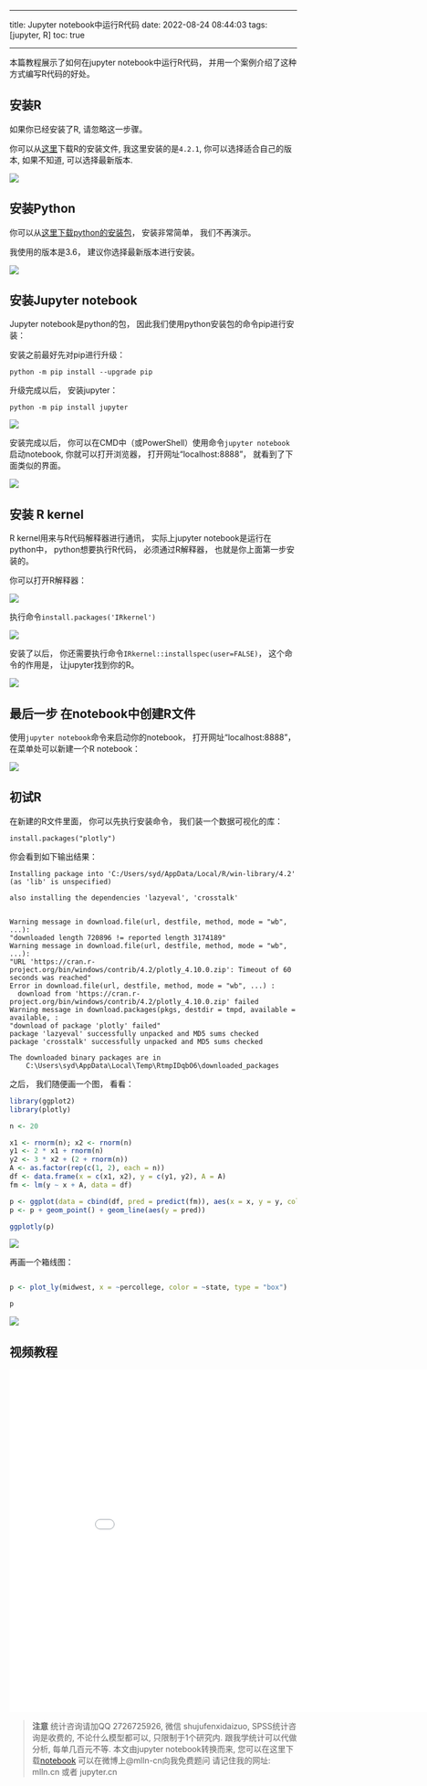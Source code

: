 
---

title: Jupyter notebook中运行R代码
date: 2022-08-24 08:44:03
tags: [jupyter, R]
toc: true

---

本篇教程展示了如何在jupyter notebook中运行R代码， 并用一个案例介绍了这种方式编写R代码的好处。

<!-- more -->



## 安装R

如果你已经安装了R, 请忽略这一步骤。

你可以从[这里](https://cloud.r-project.org/index.html)下载R的安装文件, 我这里安装的是`4.2.1`, 你可以选择适合自己的版本, 如果不知道, 可以选择最新版本.

<img src="imgs/installr.png">

## 安装Python

你可以从[这里下载python的安装包](https://www.python.org/downloads/)， 安装非常简单， 我们不再演示。

我使用的版本是3.6， 建议你选择最新版本进行安装。

<img src="imgs/installpython.png">

## 安装Jupyter notebook

Jupyter notebook是python的包， 因此我们使用python安装包的命令pip进行安装：

安装之前最好先对pip进行升级：

`python -m pip install --upgrade pip  `

升级完成以后， 安装jupyter：

`python -m pip install jupyter`

<img src="imgs/installjupyter.png">

安装完成以后， 你可以在CMD中（或PowerShell）使用命令`jupyter notebook`启动notebook, 
你就可以打开浏览器， 打开网址“localhost:8888”， 就看到了下面类似的界面。

<img src="imgs/runjupyter.png">

## 安装 R kernel

R kernel用来与R代码解释器进行通讯， 实际上jupyter notebook是运行在python中， python想要执行R代码， 
必须通过R解释器， 也就是你上面第一步安装的。

你可以打开R解释器：

<img src="imgs/openr.png">

执行命令`install.packages('IRkernel')`

<img src="imgs/install.packages.png">

安装了以后， 你还需要执行命令`IRkernel::installspec(user=FALSE)`， 这个命令的作用是， 让jupyter找到你的R。

<img src="imgs/installspec.png">

## 最后一步 在notebook中创建R文件

使用`jupyter notebook`命令来启动你的notebook， 打开网址“localhost:8888”， 在菜单处可以新建一个R notebook：

<img src="imgs/newrfile.png">

## 初试R

在新建的R文件里面， 你可以先执行安装命令， 我们装一个数据可视化的库：

`install.packages("plotly")`

你会看到如下输出结果：

```
Installing package into 'C:/Users/syd/AppData/Local/R/win-library/4.2'
(as 'lib' is unspecified)

also installing the dependencies 'lazyeval', 'crosstalk'


Warning message in download.file(url, destfile, method, mode = "wb", ...):
"downloaded length 720896 != reported length 3174189"
Warning message in download.file(url, destfile, method, mode = "wb", ...):
"URL 'https://cran.r-project.org/bin/windows/contrib/4.2/plotly_4.10.0.zip': Timeout of 60 seconds was reached"
Error in download.file(url, destfile, method, mode = "wb", ...) : 
  download from 'https://cran.r-project.org/bin/windows/contrib/4.2/plotly_4.10.0.zip' failed
Warning message in download.packages(pkgs, destdir = tmpd, available = available, :
"download of package 'plotly' failed"
package 'lazyeval' successfully unpacked and MD5 sums checked
package 'crosstalk' successfully unpacked and MD5 sums checked

The downloaded binary packages are in
	C:\Users\syd\AppData\Local\Temp\RtmpIDqbO6\downloaded_packages
```

之后， 我们随便画一个图， 看看：

```r
library(ggplot2)
library(plotly)  

n <- 20

x1 <- rnorm(n); x2 <- rnorm(n)
y1 <- 2 * x1 + rnorm(n)
y2 <- 3 * x2 + (2 + rnorm(n))
A <- as.factor(rep(c(1, 2), each = n))
df <- data.frame(x = c(x1, x2), y = c(y1, y2), A = A)
fm <- lm(y ~ x + A, data = df)

p <- ggplot(data = cbind(df, pred = predict(fm)), aes(x = x, y = y, color = A))
p <- p + geom_point() + geom_line(aes(y = pred))

ggplotly(p)

```

<img src="imgs/scatter.png">



再画一个箱线图：

```r

p <- plot_ly(midwest, x = ~percollege, color = ~state, type = "box")

p
```


<img src="imgs/box.png">

## 视频教程

<iframe style="width:900px;height:600px" 
src="//player.bilibili.com/player.html?bvid=BV1LT411w7BJ&page=1" 
scrolling="no" border="0" 
frameborder="no" framespacing="0" allowfullscreen="true"> </iframe>


> **注意**
> 统计咨询请加QQ 2726725926, 微信 shujufenxidaizuo,  SPSS统计咨询是收费的, 不论什么模型都可以, 只限制于1个研究内. 
> 跟我学统计可以代做分析, 每单几百元不等. 
> 本文由jupyter notebook转换而来, 您可以在这里下载[notebook](JupyterNotebook中运行R代码.ipynb)
> 可以在微博上@mlln-cn向我免费题问
> 请记住我的网址: mlln.cn 或者 jupyter.cn
